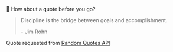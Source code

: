 📣 How about a quote before you go?

> Discipline is the bridge between goals and accomplishment.
>
> <p>- Jim Rohn</p>

Quote requested from [Random Quotes API](https://github.com/lukePeavey/quotable)
